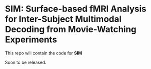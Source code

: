 # SIM: Surface-based fMRI Analysis for Inter-Subject Multimodal Decoding from Movie-Watching Experiments

This repo will contain the code for **SIM**

Soon to be released. 
